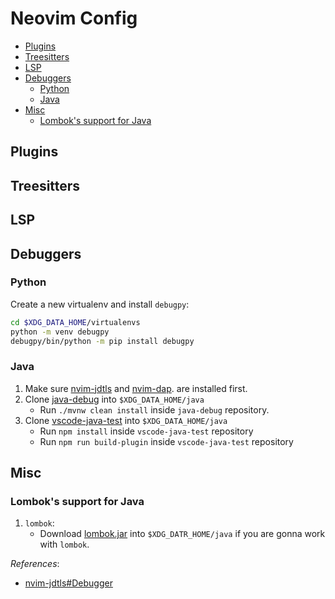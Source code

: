 # Neovim Config

<!-- TOC GFM -->

- [Plugins](#plugins)
- [Treesitters](#treesitters)
- [LSP](#lsp)
- [Debuggers](#debuggers)
  - [Python](#python)
  - [Java](#java)
- [Misc](#misc)
  - [Lombok's support for Java](#lomboks-support-for-java)

<!-- /TOC -->

## Plugins

## Treesitters

## LSP

## Debuggers

### Python

Create a new virtualenv
and install `debugpy`:
```bash
cd $XDG_DATA_HOME/virtualenvs
python -m venv debugpy
debugpy/bin/python -m pip install debugpy
```

### Java


1. Make sure
  [nvim-jdtls](https://github.com/mfussenegger/nvim-jdtls)
  and [nvim-dap](https://github.com/mfussenegger/nvim-dap).
  are installed first.
1. Clone [java-debug](https://github.com/microsoft/java-debug)
  into `$XDG_DATA_HOME/java`
    - Run `./mvnw clean install`
      inside `java-debug` repository.
1. Clone [vscode-java-test](https://github.com/microsoft/vscode-java-test)
  into `$XDG_DATA_HOME/java`
    - Run `npm install`
      inside `vscode-java-test` repository
    - Run `npm run build-plugin`
      inside `vscode-java-test` repository

## Misc

### Lombok's support for Java
1. `lombok`:
    - Download [lombok.jar]()
      into `$XDG_DATR_HOME/java`
      if you are gonna work with `lombok`.


*References*:
- [nvim-jdtls#Debugger](https://github.com/mfussenegger/nvim-jdtls#debugger-via-nvim-dap)



